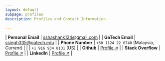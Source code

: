 ```yaml
---
layout: default
subpage: profiles
description: Profiles and Contact Information

---
```


<!-- Contact Information -->

| **Personal Email** | sshashank124@gmail.com |
| **GaTech Email**   | ssingh335@gatech.edu   |
| **Phone Number**   | `+60 1124 22 0748` (Malaysia, *Current*) |
|                    | `+1 916 934 8131` (US) |
| **Github**         | [Profile ↗](https://github.com/sshashank124/) |
| **Stack Overflow** | [Profile ↗](https://stackoverflow.com/users/3337070/sshashank124) |
| **LinkedIn**       | [Profile ↗](https://www.linkedin.com/in/shashank-singh-334688bb/) |

